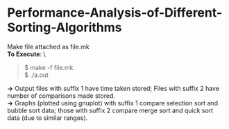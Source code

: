 # Performance-Analysis-of-Different-Sorting-Algorithms
Make file attached as file.mk \
**To Execute**: \
>$ make -f file.mk \
$ ./a.out 


**->** Output files with suffix 1 have time taken stored; Files with suffix 2 have number of comparisons made stored. \
**->** Graphs (plotted using gnuplot) with suffix 1 compare selection sort and bubble sort data; those with suffix 2 compare merge sort and quick sort data (due to similar ranges).

